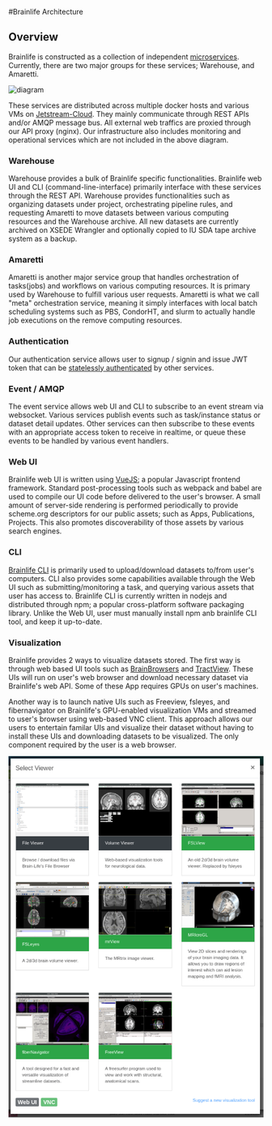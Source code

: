 #Brainlife Architecture

## Overview

Brainlife is constructed as a collection of independent [microservices](https://microservices.io/). Currently, there are two major groups for these services; Warehouse, and Amaretti. 

![diagram](https://docs.google.com/drawings/d/e/2PACX-1vSbxpvxhckYT5rUJReexZdbaL4xZpMDiebDP-yQAxrcy1VwKCAHYQQTWE8mMQ4lBgQg9qpcZcZmaEr1/pub?w=960&amp;h=551)

These services are distributed across multiple docker hosts and various VMs on [Jetstream-Cloud](https://jetstream-cloud.org/). They mainly communicate through REST APIs and/or AMQP message bus. All external web traffics are proxied through our API proxy (nginx). Our infrastructure also includes monitoring and operational services which are not included in the above diagram.

### Warehouse

Warehouse provides a bulk of Brainlife specific functionalities. Brainlife web UI and CLI (command-line-interface) primarily interface with these services through the REST API. Warehouse provides functionalities such as organizing datasets under project, orchestrating pipeline rules, and requesting Amaretti to move datasets between various computing resources and the Warehouse archive. All new datasets are currently archived on XSEDE Wrangler and optionally copied to IU SDA tape archive system as a backup.

### Amaretti

Amaretti is another major service group that handles orchestration of tasks(jobs) and workflows on various computing resources. It is primary used by Warehouse to fulfill various user requests. Amaretti is what we call "meta" orchestration service, meaning it simply interfaces with local batch scheduling systems such as PBS, CondorHT, and slurm to actually handle job executions on the remove computing resources.

### Authentication

Our authentication service allows user to signup / signin and issue JWT token that can be [statelessly authenticated](https://www.jbspeakr.cc/purpose-jwt-stateless-authentication/) by other services.

### Event / AMQP

The event service allows web UI and CLI to subscribe to an event stream via websocket. Various services publish events such as task/instance status or dataset detail updates. Other services can then subscribe to these events with an appropriate access token to receive in realtime, or queue these events to be handled by various event handlers.

### Web UI

Brainlife web UI is written using [VueJS](https://vuejs.org/); a popular Javascript frontend framework. Standard post-processing tools such as webpack and babel are used to compile our UI code before delivered to the user's browser. A small amount of server-side rendering is performed periodically to provide scheme.org descriptors for our public assets; such as Apps, Publications, Projects. This also promotes discoverability of those assets by various search engines.

### CLI

[Brainlife CLI](https://github.com/brain-life/cli) is primarily used to upload/download datasets to/from user's computers. CLI also provides some capabilities available through the Web UI such as submitting/monitoring a task, and querying various assets that user has access to. Brainlife CLI is currently written in nodejs and distributed through npm; a popular cross-platform software packaging library. Unlike the Web UI, user must manually install npm anb brainlife CLI tool, and keep it up-to-date.

### Visualization

Brainlife provides 2 ways to visualize datasets stored. The first way is through web based UI tools such as [BrainBrowsers](https://brainbrowser.cbrain.mcgill.ca/) and [TractView](https://github.com/brain-life/ui-tractview). These UIs will run on user's web browser and download necessary dataset via Brainlife's web API. Some of these App requires GPUs on user's machines.

Another way is to launch native UIs such as Freeview, fsleyes, and fibernavigator on Brainlife's GPU-enabled visualization VMs and streamed to user's browser using web-based VNC client.  This approach allows our users to entertain familar UIs and visualize their dataset without having to install these UIs and downloading datasets to be visualized. The only component required by the user is a web browser. 

![viewers](/docs/img/viewers.png)